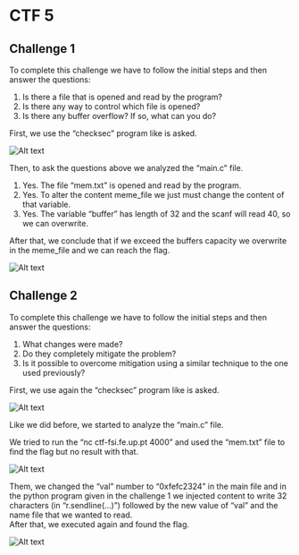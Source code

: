 # CTF 5

##  Challenge 1 

To complete this challenge we have to follow the initial steps and then answer the questions:
1. Is there a file that is opened and read by the program?
2. Is there any way to control which file is opened?
3. Is there any buffer overflow? If so, what can you do?

First, we use the “checksec” program like is asked. 

![Alt text](/images/CTF5-1.png)

Then, to ask the questions above we analyzed the “main.c” file. 
1.	Yes. The file “mem.txt” is opened and read by the program.
2.	 Yes. To alter the content meme_file we just must change the content of that variable. 
3.	Yes. The variable “buffer” has length of 32 and the scanf will read 40, so we can overwrite. 

After that, we conclude that if we exceed the buffers capacity we overwrite in the meme_file and we can reach the flag. 

![Alt text](/images/CTF5-2.png)

## Challenge 2

To complete this challenge we have to follow the initial steps and then answer the questions:
1.	What changes were made?
2.	Do they completely mitigate the problem?
3.	Is it possible to overcome mitigation using a similar technique to the one used previously?

First, we use again the “checksec” program like is asked. 

![Alt text](/images/CTF5-3.png)

Like we did before, we started to analyze the “main.c” file. 

We tried to run the “nc ctf-fsi.fe.up.pt 4000” and used the “mem.txt” file to find the flag but  no result with that. 

![Alt text](/images/CTF5-4.png)

Them, we changed the “val” number to “0xfefc2324” in the main file and in the python program given in the challenge 1 we injected content to write 32 characters (in “r.sendline(…)”) followed by the new value of “val” and the name file that we wanted to read.  
After that, we executed again and found the flag. 

![Alt text](/images/CTF5-5.png)
